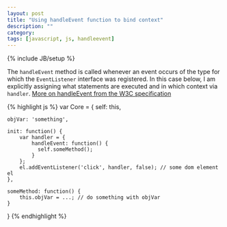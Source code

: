 ```yaml
---
layout: post
title: "Using handleEvent function to bind context"
description: ""
category: 
tags: [javascript, js, handleevent]
---
```

{% include JB/setup %}

The `handleEvent` method is called whenever an event occurs of the type for which the `EventListener` interface was registered. In this case below, I am explicitly assigning what statements are executed and in which context via `handler`. [More on handleEvent from the W3C specification](http://www.w3.org/TR/DOM-Level-2-Events/events.html#Events-EventListener)

{% highlight js %}
var Core = { 
    self: this,

    objVar: 'something',

    init: function() { 
        var handler = {
            handleEvent: function() {
              self.someMethod();
            }
        };
        el.addEventListener('click', handler, false); // some dom element el
    },

    someMethod: function() { 
        this.objVar = ...; // do something with objVar
    }
}
{% endhighlight %}
